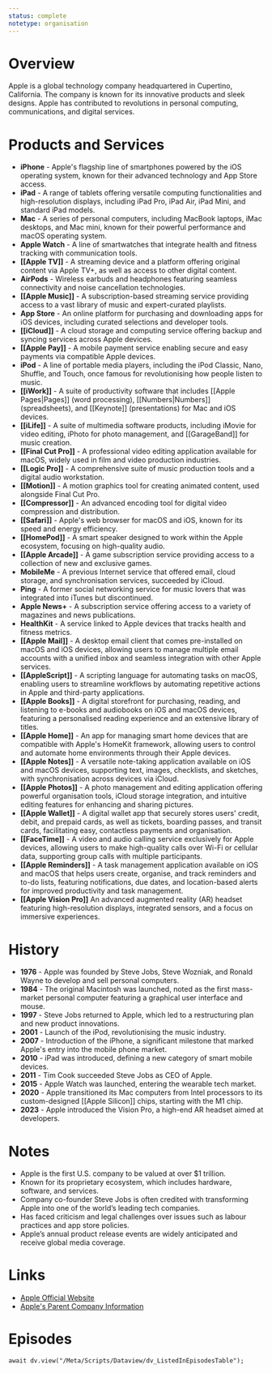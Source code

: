 ```yaml
---
status: complete
notetype: organisation
---
```

# Overview  
Apple is a global technology company headquartered in Cupertino, California. The company is known for its innovative products and sleek designs. Apple has contributed to revolutions in personal computing, communications, and digital services.

# Products and Services  
- **iPhone** - Apple's flagship line of smartphones powered by the iOS operating system, known for their advanced technology and App Store access.  
- **iPad** - A range of tablets offering versatile computing functionalities and high-resolution displays, including iPad Pro, iPad Air, iPad Mini, and standard iPad models.  
- **Mac** - A series of personal computers, including MacBook laptops, iMac desktops, and Mac mini, known for their powerful performance and macOS operating system.  
- **Apple Watch** - A line of smartwatches that integrate health and fitness tracking with communication tools.  
- **[[Apple TV]]** - A streaming device and a platform offering original content via Apple TV+, as well as access to other digital content.  
- **AirPods** - Wireless earbuds and headphones featuring seamless connectivity and noise cancellation technologies.  
- **[[Apple Music]]** - A subscription-based streaming service providing access to a vast library of music and expert-curated playlists.  
- **App Store** - An online platform for purchasing and downloading apps for iOS devices, including curated selections and developer tools.  
- **[[iCloud]]** - A cloud storage and computing service offering backup and syncing services across Apple devices.  
- **[[Apple Pay]]** - A mobile payment service enabling secure and easy payments via compatible Apple devices.  
- **iPod** - A line of portable media players, including the iPod Classic, Nano, Shuffle, and Touch, once famous for revolutionising how people listen to music.  
- **[[iWork]]** - A suite of productivity software that includes [[Apple Pages|Pages]] (word processing), [[Numbers|Numbers]] (spreadsheets), and [[Keynote]] (presentations) for Mac and iOS devices.  
- **[[iLife]]** - A suite of multimedia software products, including iMovie for video editing, iPhoto for photo management, and [[GarageBand]] for music creation.  
- **[[Final Cut Pro]]** - A professional video editing application available for macOS, widely used in film and video production industries.  
- **[[Logic Pro]]** - A comprehensive suite of music production tools and a digital audio workstation.  
- **[[Motion]]** - A motion graphics tool for creating animated content, used alongside Final Cut Pro.  
- **[[Compressor]]** - An advanced encoding tool for digital video compression and distribution.  
- **[[Safari]]** - Apple's web browser for macOS and iOS, known for its speed and energy efficiency.  
- **[[HomePod]]** - A smart speaker designed to work within the Apple ecosystem, focusing on high-quality audio.  
- **[[Apple Arcade]]** - A game subscription service providing access to a collection of new and exclusive games.  
- **MobileMe** - A previous Internet service that offered email, cloud storage, and synchronisation services, succeeded by iCloud.  
- **Ping** - A former social networking service for music lovers that was integrated into iTunes but discontinued.  
- **Apple News+** - A subscription service offering access to a variety of magazines and news publications.  
- **HealthKit** - A service linked to Apple devices that tracks health and fitness metrics.  
- **[[Apple Mail]]** - A desktop email client that comes pre-installed on macOS and iOS devices, allowing users to manage multiple email accounts with a unified inbox and seamless integration with other Apple services.  
- **[[AppleScript]]** - A scripting language for automating tasks on macOS, enabling users to streamline workflows by automating repetitive actions in Apple and third-party applications.  
- **[[Apple Books]]** - A digital storefront for purchasing, reading, and listening to e-books and audiobooks on iOS and macOS devices, featuring a personalised reading experience and an extensive library of titles.  
- **[[Apple Home]]** - An app for managing smart home devices that are compatible with Apple's HomeKit framework, allowing users to control and automate home environments through their Apple devices.  
- **[[Apple Notes]]** - A versatile note-taking application available on iOS and macOS devices, supporting text, images, checklists, and sketches, with synchronisation across devices via iCloud.  
- **[[Apple Photos]]** - A photo management and editing application offering powerful organisation tools, iCloud storage integration, and intuitive editing features for enhancing and sharing pictures.  
- **[[Apple Wallet]]** - A digital wallet app that securely stores users' credit, debit, and prepaid cards, as well as tickets, boarding passes, and transit cards, facilitating easy, contactless payments and organisation.  
- **[[FaceTime]]** - A video and audio calling service exclusively for Apple devices, allowing users to make high-quality calls over Wi-Fi or cellular data, supporting group calls with multiple participants.  
- **[[Apple Reminders]]** - A task management application available on iOS and macOS that helps users create, organise, and track reminders and to-do lists, featuring notifications, due dates, and location-based alerts for improved productivity and task management.  
- **[[Apple Vision Pro]]** An advanced augmented reality (AR) headset featuring high-resolution displays, integrated sensors, and a focus on immersive experiences.




# History  
- **1976** - Apple was founded by Steve Jobs, Steve Wozniak, and Ronald Wayne to develop and sell personal computers.  
- **1984** - The original Macintosh was launched, noted as the first mass-market personal computer featuring a graphical user interface and mouse.  
- **1997** - Steve Jobs returned to Apple, which led to a restructuring plan and new product innovations.  
- **2001** - Launch of the iPod, revolutionising the music industry.  
- **2007** - Introduction of the iPhone, a significant milestone that marked Apple's entry into the mobile phone market.  
- **2010** - iPad was introduced, defining a new category of smart mobile devices.  
- **2011** - Tim Cook succeeded Steve Jobs as CEO of Apple.  
- **2015** - Apple Watch was launched, entering the wearable tech market.  
- **2020** - Apple transitioned its Mac computers from Intel processors to its custom-designed [[Apple Silicon]] chips, starting with the M1 chip.  
- **2023** - Apple introduced the Vision Pro, a high-end AR headset aimed at developers.

# Notes  
- Apple is the first U.S. company to be valued at over $1 trillion.  
- Known for its proprietary ecosystem, which includes hardware, software, and services.  
- Company co-founder Steve Jobs is often credited with transforming Apple into one of the world’s leading tech companies.  
- Has faced criticism and legal challenges over issues such as labour practices and app store policies.  
- Apple’s annual product release events are widely anticipated and receive global media coverage.  

# Links  
- [Apple Official Website](https://www.apple.com)  
- [Apple's Parent Company Information](https://www.apple.com/investor-relations)

# Episodes
```dataviewjs
await dv.view("/Meta/Scripts/Dataview/dv_ListedInEpisodesTable");
```
